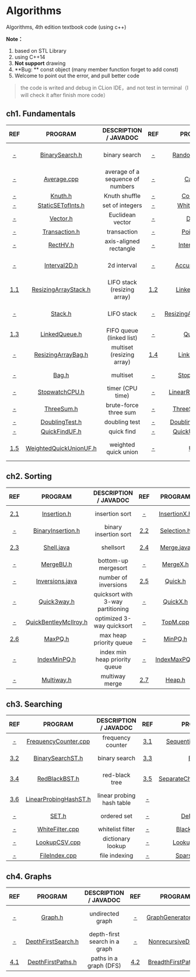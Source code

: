 # Algorithms
Algorithms, 4th edition textbook code (using c++)

**Note：**

1. based on STL Library
2. using C++14
3. **Not support** drawing
4. **Bug: ** const object (many member function forget to add const)
4. Welcome to point out the error, and pull better code

> the code is writed and debug in CLion IDE，and not test in terminal（I will check it after finish more code）

## ch1. Fundamentals

|                             REF                              |                          PROGRAM                          |      DESCRIPTION / JAVADOC       |                             REF                              |                        PROGRAM                        |      DESCRIPTION / JAVADOC      |
| :----------------------------------------------------------: | :-------------------------------------------------------: | :------------------------------: | :----------------------------------------------------------: | :---------------------------------------------------: | :-----------------------------: |
|   [-](https://algs4.cs.princeton.edu/11model/index.php#-)    |         [BinarySearch.h](ch1/head/BinarySearch.h)         |          binary search           |   [-](https://algs4.cs.princeton.edu/11model/index.php#-)    |       [RandomSeq.cpp](ch1/2_RandomSeq/main.cpp)       | random numbers in a given range |
|   [-](https://algs4.cs.princeton.edu/11model/index.php#-)    |           [Average.cpp](ch1/3_Average/main.cpp)           | average of a sequence of numbers |   [-](https://algs4.cs.princeton.edu/11model/index.php#-)    |             [Cat.cpp](ch1/4_Cat/main.cpp)             |        concatenate files        |
|   [-](https://algs4.cs.princeton.edu/11model/index.php#-)    |                [Knuth.h](ch1/head/Knuth.h)                |          Knuth shuffle           |    [-](https://algs4.cs.princeton.edu/12oop/index.php#-)     |            [Counter.h](ch1/head/Counter.h)            |             counter             |
|    [-](https://algs4.cs.princeton.edu/12oop/index.php#-)     |      [StaticSETofInts.h](ch1/head/StaticSETofInts.h)      |         set of integers          |    [-](https://algs4.cs.princeton.edu/12oop/index.php#-)     |       [Whitelist.cpp](ch1/8_Whitelist/main.cpp)       |        whitelist client         |
|    [-](https://algs4.cs.princeton.edu/12oop/index.php#-)     |               [Vector.h](ch1/head/Vector.h)               |         Euclidean vector         |    [-](https://algs4.cs.princeton.edu/12oop/index.php#-)     |               [Date.h](ch1/head/Date.h)               |              date               |
|    [-](https://algs4.cs.princeton.edu/12oop/index.php#-)     |          [Transaction.h](ch1/head/Transaction.h)          |           transaction            |    [-](https://algs4.cs.princeton.edu/12oop/index.php#-)     |            [Point2D.h](ch1/head/Point2D.h)            |              point              |
|    [-](https://algs4.cs.princeton.edu/12oop/index.php#-)     |               [RectHV.h](ch1/head/RectHV.h)               |      axis-aligned rectangle      |    [-](https://algs4.cs.princeton.edu/12oop/index.php#-)     |         [Interval1D.h](ch1/head/Interval1D.h)         |           1d interval           |
|    [-](https://algs4.cs.princeton.edu/12oop/index.php#-)     |           [Interval2D.h](ch1/head/Interval2D.h)           |           2d interval            |    [-](https://algs4.cs.princeton.edu/12oop/index.php#-)     |        [Accumulator.h](ch1/head/Accumulator.h)        |   running average and stddev    |
| [1.1](https://algs4.cs.princeton.edu/13stacks/index.php#1.1) |   [ResizingArrayStack.h](ch1/head/ResizingArrayStack.h)   |   LIFO stack (resizing array)    | [1.2](https://algs4.cs.princeton.edu/13stacks/index.php#1.2) |        [LinkedStack.h](ch1/head/LinkedStack.h)        |    LIFO stack (linked list)     |
|   [-](https://algs4.cs.princeton.edu/13stacks/index.php#-)   |                [Stack.h](ch1/head/Stack.h)                |            LIFO stack            |   [-](https://algs4.cs.princeton.edu/13stacks/index.php#-)   | [ResizingArrayQueue.h](ch1/head/ResizingArrayQueue.h) |   FIFO queue (resizing array)   |
| [1.3](https://algs4.cs.princeton.edu/13stacks/index.php#1.3) |          [LinkedQueue.h](ch1/head/LinkedQueue.h)          |     FIFO queue (linked list)     |   [-](https://algs4.cs.princeton.edu/13stacks/index.php#-)   |              [Queue.h](ch1/head/Queue.h)              |           FIFO queue            |
|   [-](https://algs4.cs.princeton.edu/13stacks/index.php#-)   |     [ResizingArrayBag.h](ch1/head/ResizingArrayBag.h)     |    multiset (resizing array)     | [1.4](https://algs4.cs.princeton.edu/13stacks/index.php#1.4) |          [LinkedBag.h](ch1/head/LinkedBag.h)          |     multiset (linked list)      |
|   [-](https://algs4.cs.princeton.edu/13stacks/index.php#-)   |                  [Bag.h](ch1/head/Bag.h)                  |             multiset             |  [-](https://algs4.cs.princeton.edu/14analysis/index.php#-)  |          [Stopwatch.h](ch1/head/Stopwatch.h)          |        timer (wall time)        |
|  [-](https://algs4.cs.princeton.edu/14analysis/index.php#-)  |                    [StopwatchCPU.h]()                     |         timer (CPU time)         |  [-](https://algs4.cs.princeton.edu/14analysis/index.php#-)  |   [LinearRegression.h](ch1/head/LinearRegression.h)   |    simple linear regression     |
|  [-](https://algs4.cs.princeton.edu/14analysis/index.php#-)  |             [ThreeSum.h](ch1/head/ThreeSum.h)             |      brute-force three sum       |  [-](https://algs4.cs.princeton.edu/14analysis/index.php#-)  |       [ThreeSumFast.h](ch1/head/ThreeSumFast.h)       |        faster three sum         |
|  [-](https://algs4.cs.princeton.edu/14analysis/index.php#-)  |         [DoublingTest.h](ch1/head/DoublingTest.h)         |          doubling test           |  [-](https://algs4.cs.princeton.edu/14analysis/index.php#-)  |  [DoublingRatio.cpp](ch1/32_DoublingRatio/main.cpp)   |         doubling ratio          |
|     [-](https://algs4.cs.princeton.edu/15uf/index.php#-)     |          [QuickFindUF.h](ch1/head/QuickFindUF.h)          |            quick find            |     [-](https://algs4.cs.princeton.edu/15uf/index.php#-)     |       [QuickUnionUF.h](ch1/head/QuickUnionUF.h)       |           quick union           |
|   [1.5](https://algs4.cs.princeton.edu/15uf/index.php#1.5)   | [WeightedQuickUnionUF.h](ch1/head/WeightedQuickUnionUF.h) |       weighted quick union       |     [-](https://algs4.cs.princeton.edu/15uf/index.php#-)     |                 [UF.h](ch1/head/UF.h)                 | union-by-rank with path halving |

## ch2. Sorting

|                             REF                              |                           PROGRAM                            |       DESCRIPTION / JAVADOC       |                             REF                              |                           PROGRAM                            |     DESCRIPTION / JAVADOC     |
| :----------------------------------------------------------: | :----------------------------------------------------------: | :-------------------------------: | :----------------------------------------------------------: | :----------------------------------------------------------: | :---------------------------: |
| [2.1](https://algs4.cs.princeton.edu/21elementary/index.php#2.1) |             [Insertion.h](ch2/head/Insertion.h)              |          insertion sort           | [-](https://algs4.cs.princeton.edu/21elementary/index.php#-) |            [InsertionX.h](ch2/head/InsertionX.h)             |  insertion sort (optimized)   |
| [-](https://algs4.cs.princeton.edu/21elementary/index.php#-) |          [BinaryInsertion.h](ch2/head/InsertionX.h)          |       binary insertion sort       | [2.2](https://algs4.cs.princeton.edu/21elementary/index.php#2.2) |             [Selection.h](ch2/head/InsertionX.h)             |        selection sort         |
| [2.3](https://algs4.cs.princeton.edu/21elementary/index.php#2.3) | [Shell.java](https://algs4.cs.princeton.edu/21elementary/Shell.java.html) |             shellsort             | [2.4](https://algs4.cs.princeton.edu/22mergesort/index.php#2.4) | [Merge.java](https://algs4.cs.princeton.edu/22mergesort/Merge.java.html) |      top-down mergesort       |
| [-](https://algs4.cs.princeton.edu/22mergesort/index.php#-)  |               [MergeBU.h](ch2/head/MergeBU.h)                |        bottom-up mergesort        | [-](https://algs4.cs.princeton.edu/22mergesort/index.php#-)  |                [MergeX.h](ch2/head/MergeX.h)                 |      optimized mergesort      |
| [-](https://algs4.cs.princeton.edu/22mergesort/index.php#-)  | [Inversions.java](https://algs4.cs.princeton.edu/22mergesort/Inversions.java.html) |       number of inversions        | [2.5](https://algs4.cs.princeton.edu/23quicksort/index.php#2.5) |                 [Quick.h](ch2/head/Quick.h)                  |           quicksort           |
| [-](https://algs4.cs.princeton.edu/23quicksort/index.php#-)  |             [Quick3way.h](ch2/head/Quick3way.h)              | quicksort with 3-way partitioning | [-](https://algs4.cs.princeton.edu/23quicksort/index.php#-)  |                [QuickX.h](ch2/head/QuickX.h)                 |   optimized 2-way quicksort   |
| [-](https://algs4.cs.princeton.edu/23quicksort/index.php#-)  |   [QuickBentleyMcIlroy.h](ch2/head/QuickBentleyMcIlroy.h)    |     optimized 3-way quicksort     |     [-](https://algs4.cs.princeton.edu/24pq/index.php#-)     |               [TopM.cpp](ch2/14_TopM/main.cpp)               |     priority queue client     |
|   [2.6](https://algs4.cs.princeton.edu/24pq/index.php#2.6)   |                 [MaxPQ.h](ch2/head/MaxPQ.h)                  |      max heap priority queue      |     [-](https://algs4.cs.princeton.edu/24pq/index.php#-)     |                 [MinPQ.h](ch2/head/MinPQ.h)                  |    min heap priority queue    |
|     [-](https://algs4.cs.princeton.edu/24pq/index.php#-)     |            [IndexMinPQ.h](ch2/head/IndexMinPQ.h)             |   index min heap priority queue   |     [-](https://algs4.cs.princeton.edu/24pq/index.php#-)     |            [IndexMaxPQ.h](ch2/head/IndexMaxPQ.h)             | index max heap priority queue |
|     [-](https://algs4.cs.princeton.edu/24pq/index.php#-)     |              [Multiway.h](ch2/head/Multiway.h)               |          multiway merge           |   [2.7](https://algs4.cs.princeton.edu/24pq/index.php#2.7)   |                  [Heap.h](ch2/head/Heap.h)                   |           heapsort            |

## ch3. Searching

|                             REF                              |                         PROGRAM                         |   DESCRIPTION / JAVADOC   |                             REF                              |                           PROGRAM                            |    DESCRIPTION / JAVADOC     |
| :----------------------------------------------------------: | :-----------------------------------------------------: | :-----------------------: | :----------------------------------------------------------: | :----------------------------------------------------------: | :--------------------------: |
| [-](https://algs4.cs.princeton.edu/31elementary/index.php#-) | [FrequencyCounter.cpp](ch3/1_FrequencyCounter/main.cpp) |     frequency counter     | [3.1](https://algs4.cs.princeton.edu/31elementary/index.php#3.1) |    [SequentialSearchST.h](ch3/head/SequentialSearchST.h)     |      sequential search       |
| [3.2](https://algs4.cs.princeton.edu/31elementary/index.php#3.2) |      [BinarySearchST.h](ch3/head/BinarySearchST.h)      |       binary search       |  [3.3](https://algs4.cs.princeton.edu/32bst/index.php#3.3)   |                   [BST.h](ch3/head/BST.h)                    |      binary search tree      |
| [3.4](https://algs4.cs.princeton.edu/33balanced/index.php#3.4) |         [RedBlackBST.h](ch3/head/RedBlackBST.h)         |      red-black tree       |  [3.5](https://algs4.cs.princeton.edu/34hash/index.php#3.5)  | [SeparateChainingHashST.h](ch3/head/SeparateChainingHashST.h) | separate chaining hash table |
|  [3.6](https://algs4.cs.princeton.edu/34hash/index.php#3.6)  | [LinearProbingHashST.h](ch3/head/LinearProbingHashST.h) | linear probing hash table | [-](https://algs4.cs.princeton.edu/35applications/index.php#-) |                    [ST.h](ch3/head/ST.h)                     |     ordered symbol table     |
| [-](https://algs4.cs.princeton.edu/35applications/index.php#-) |                 [SET.h](ch3/head/SET.h)                 |        ordered set        | [-](https://algs4.cs.princeton.edu/35applications/index.php#-) |              [DeDup.cpp](ch3/10_DeDup/main.cpp)              |      remove duplicates       |
| [-](https://algs4.cs.princeton.edu/35applications/index.php#-) |     [WhiteFilter.cpp](ch3/11_WhiteFilter/main.cpp)      |     whitelist filter      | [-](https://algs4.cs.princeton.edu/35applications/index.php#-) |            [BlackFilter.cpp](ch3/12_BlackFilter)             |       blacklist filter       |
| [-](https://algs4.cs.princeton.edu/35applications/index.php#-) |       [LookupCSV.cpp](ch3/13_LookupCSV/main.cpp)        |     dictionary lookup     | [-](https://algs4.cs.princeton.edu/35applications/index.php#-) |        [LookupIndex.cpp](ch3/14_LookupIndex/main.cpp)        |   index and inverted index   |
| [-](https://algs4.cs.princeton.edu/35applications/index.php#-) |       [FileIndex.cpp](ch3/15_FileIndex/main.cpp)        |       file indexing       | [-](https://algs4.cs.princeton.edu/35applications/index.php#-) |          [SparseVector.h](ch3/head/SparseVector.h)           |        sparse vector         |

## ch4. Graphs

|                             REF                             |                      PROGRAM                      |     DESCRIPTION / JAVADOC     |                             REF                             |                           PROGRAM                            |     DESCRIPTION / JAVADOC     |
| :---------------------------------------------------------: | :-----------------------------------------------: | :---------------------------: | :---------------------------------------------------------: | :----------------------------------------------------------: | :---------------------------: |
|   [-](https://algs4.cs.princeton.edu/41graph/index.php#-)   |            [Graph.h](ch4/head/Graph.h)            |       undirected graph        |   [-](https://algs4.cs.princeton.edu/41graph/index.php#-)   | [GraphGenerator.java](https://algs4.cs.princeton.edu/41graph/GraphGenerator.java.html) |    generate random graphs     |
|   [-](https://algs4.cs.princeton.edu/41graph/index.php#-)   | [DepthFirstSearch.h](ch4/head/DepthFirstSearch.h) | depth-first search in a graph |   [-](https://algs4.cs.princeton.edu/41graph/index.php#-)   |       [NonrecursiveDFS.h](ch4/head/NonrecursiveDFS.h)        | DFS in a graph (nonrecursive) |
| [4.1](https://algs4.cs.princeton.edu/41graph/index.php#4.1) |  [DepthFirstPaths.h](ch4/head/DepthFirstPaths.h)  |    paths in a graph (DFS)     | [4.2](https://algs4.cs.princeton.edu/41graph/index.php#4.2) |     [BreadthFirstPaths.h](ch4/head/BreadthFirstPaths.h)      |    paths in a graph (BFS)     |


